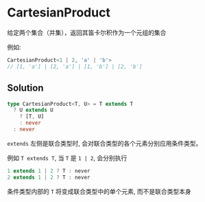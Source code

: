 # CartesianProduct

给定两个集合（并集），返回其笛卡尔积作为一个元组的集合

例如:

```ts
CartesianProduct<1 | 2, 'a' | 'b'>
// [1, 'a'] | [2, 'a'] | [1, 'b'] | [2, 'b']
```

## Solution

```ts
type CartesianProduct<T, U> = T extends T
  ? U extends U
    ? [T, U]
    : never
  : never
```

`extends` 左侧是联合类型时, 会对联合类型的各个元素分别应用条件类型。

例如 `T extends T`, 当 `T` 是 `1 | 2`, 会分别执行

```ts
1 extends 1 | 2 ? T : never
2 extends 1 | 2 ? T : never
```

条件类型内部的 `T` 将变成联合类型中的单个元素, 而不是联合类型本身
